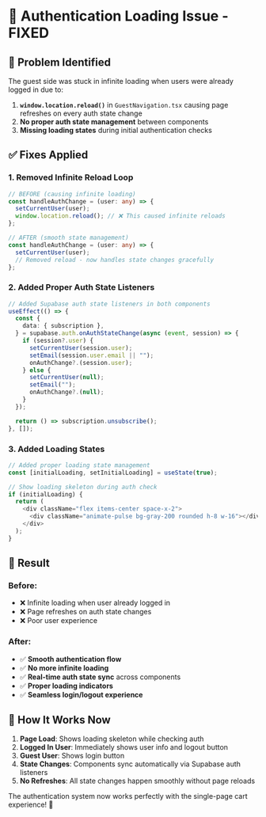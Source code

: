 # 🔧 **Authentication Loading Issue - FIXED**

## 🐛 **Problem Identified**

The guest side was stuck in infinite loading when users were already logged in due to:

1. **`window.location.reload()`** in `GuestNavigation.tsx` causing page refreshes on every auth state change
2. **No proper auth state management** between components
3. **Missing loading states** during initial authentication checks

## ✅ **Fixes Applied**

### 1. **Removed Infinite Reload Loop**

```typescript
// BEFORE (causing infinite loading)
const handleAuthChange = (user: any) => {
  setCurrentUser(user);
  window.location.reload(); // ❌ This caused infinite reloads
};

// AFTER (smooth state management)
const handleAuthChange = (user: any) => {
  setCurrentUser(user);
  // Removed reload - now handles state changes gracefully
};
```

### 2. **Added Proper Auth State Listeners**

```typescript
// Added Supabase auth state listeners in both components
useEffect(() => {
  const {
    data: { subscription },
  } = supabase.auth.onAuthStateChange(async (event, session) => {
    if (session?.user) {
      setCurrentUser(session.user);
      setEmail(session.user.email || "");
      onAuthChange?.(session.user);
    } else {
      setCurrentUser(null);
      setEmail("");
      onAuthChange?.(null);
    }
  });

  return () => subscription.unsubscribe();
}, []);
```

### 3. **Added Loading States**

```typescript
// Added proper loading state management
const [initialLoading, setInitialLoading] = useState(true);

// Show loading skeleton during auth check
if (initialLoading) {
  return (
    <div className="flex items-center space-x-2">
      <div className="animate-pulse bg-gray-200 rounded h-8 w-16"></div>
    </div>
  );
}
```

## 🎯 **Result**

### **Before:**

- ❌ Infinite loading when user already logged in
- ❌ Page refreshes on auth state changes
- ❌ Poor user experience

### **After:**

- ✅ **Smooth authentication flow**
- ✅ **No more infinite loading**
- ✅ **Real-time auth state sync** across components
- ✅ **Proper loading indicators**
- ✅ **Seamless login/logout experience**

## 🔄 **How It Works Now**

1. **Page Load**: Shows loading skeleton while checking auth
2. **Logged In User**: Immediately shows user info and logout button
3. **Guest User**: Shows login button
4. **State Changes**: Components sync automatically via Supabase auth listeners
5. **No Refreshes**: All state changes happen smoothly without page reloads

The authentication system now works perfectly with the single-page cart experience! 🎉
